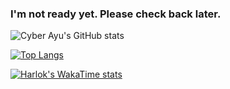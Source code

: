 ### I'm not ready yet. Please check back later.

![Cyber Ayu's GitHub stats](https://github-readme-stats.vercel.app/api?username=cyberayu&show_icons=true&theme=default)

[![Top Langs](https://github-readme-stats.vercel.app/api/top-langs/?username=cyberayu)](https://github.com/anuraghazra/github-readme-stats)

[![Harlok's WakaTime stats](https://github-readme-stats.vercel.app/api/wakatime?username=cyberayu)](https://github.com/anuraghazra/github-readme-stats)

<!--
**cyberayu/cyberayu** is a ✨ _special_ ✨ repository because its `README.md` (this file) appears on your GitHub profile.

Here are some ideas to get you started:

- 🔭 I’m currently working on ...
- 🌱 I’m currently learning ...
- 👯 I’m looking to collaborate on ...
- 🤔 I’m looking for help with ...
- 💬 Ask me about ...
- 📫 How to reach me: ...
- 😄 Pronouns: ...
- ⚡ Fun fact: ...
-->
